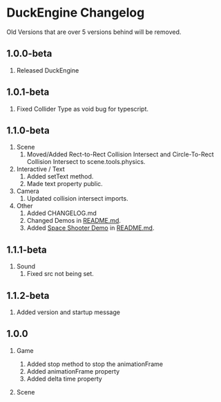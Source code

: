 # DuckEngine Changelog

Old Versions that are over 5 versions behind will be removed.

## 1.0.0-beta

1. Released DuckEngine

## 1.0.1-beta

1. Fixed Collider Type as void bug for typescript.

## 1.1.0-beta

1. Scene
   1. Moved/Added Rect-to-Rect Collision Intersect and Circle-To-Rect Collision Intersect to scene.tools.physics.
2. Interactive / Text
   1. Added setText method.
   2. Made text property public.
3. Camera
   1. Updated collision intersect imports.
4. Other
   1. Added CHANGELOG.md
   2. Changed Demos in [README.md](README.md).
   3. Added [Space Shooter Demo](https://codesandbox.io/s/duckengine-space-shooter-64wkg?file=/src/scene.js) in [README.md](README.md).

## 1.1.1-beta

1. Sound
   1. Fixed src not being set.

## 1.1.2-beta

1. Added version and startup message

## 1.0.0

1. Game
   1. Added stop method to stop the animationFrame
   2. Added animationFrame property
   3. Added delta time property

2. Scene